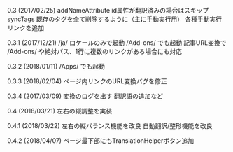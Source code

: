 
0.3 (2017/02/25)
 addNameAttribute id属性が翻訳済みの場合はスキップ
 syncTags 既存のタグを全て削除するように（主に手動実行用）
 各種手動実行リンクを追加

0.3.1 (2017/12/21)
 /ja/ ロケールのみで起動
 /Add-ons/ でも起動
 記事URL変換で /Add-ons/ や絶対パス、1行に複数のリンクがある場合にも対応

0.3.2 (2018/01/11)
 /Apps/ でも起動

0.3.3 (2018/02/04)
 ページ内リンクのURL変換バグを修正

0.3.4 (2017/03/09)
 変換のログを出す
 翻訳語の追加など

0.4 (2018/03/21)
 左右の縦調整を実装

0.4.1 (2018/03/22)
 左右の縦バランス機能を改良
 自動翻訳/整形機能を改良

0.4.2 (2018/04/07)
 ページ最下部にもTranslationHelperボタン追加
